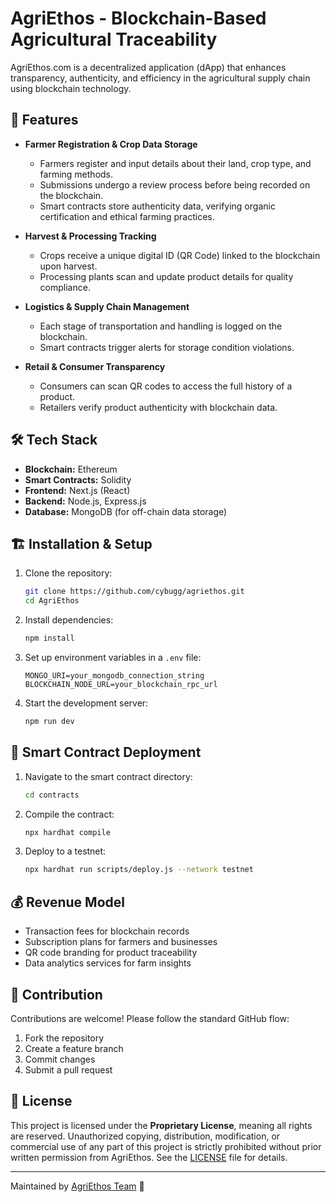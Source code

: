 # AgriEthos - Blockchain-Based Agricultural Traceability

AgriEthos.com is a decentralized application (dApp) that enhances transparency, authenticity, and efficiency in the agricultural supply chain using blockchain technology.

## 🚀 Features
- **Farmer Registration & Crop Data Storage**
  - Farmers register and input details about their land, crop type, and farming methods.
  - Submissions undergo a review process before being recorded on the blockchain.
  - Smart contracts store authenticity data, verifying organic certification and ethical farming practices.

- **Harvest & Processing Tracking**
  - Crops receive a unique digital ID (QR Code) linked to the blockchain upon harvest.
  - Processing plants scan and update product details for quality compliance.

- **Logistics & Supply Chain Management**
  - Each stage of transportation and handling is logged on the blockchain.
  - Smart contracts trigger alerts for storage condition violations.

- **Retail & Consumer Transparency**
  - Consumers can scan QR codes to access the full history of a product.
  - Retailers verify product authenticity with blockchain data.

## 🛠️ Tech Stack
- **Blockchain:** Ethereum
- **Smart Contracts:** Solidity 
- **Frontend:** Next.js (React)
- **Backend:** Node.js, Express.js
- **Database:** MongoDB (for off-chain data storage)

## 🏗️ Installation & Setup
1. Clone the repository:
   ```bash
   git clone https://github.com/cybugg/agriethos.git
   cd AgriEthos
   ```
2. Install dependencies:
   ```bash
   npm install
   ```
3. Set up environment variables in a `.env` file:
   ```
   MONGO_URI=your_mongodb_connection_string
   BLOCKCHAIN_NODE_URL=your_blockchain_rpc_url
   ```
4. Start the development server:
   ```bash
   npm run dev
   ```

## 📜 Smart Contract Deployment
1. Navigate to the smart contract directory:
   ```bash
   cd contracts
   ```
2. Compile the contract:
   ```bash
   npx hardhat compile
   ```
3. Deploy to a testnet:
   ```bash
   npx hardhat run scripts/deploy.js --network testnet
   ```

## 💰 Revenue Model
- Transaction fees for blockchain records
- Subscription plans for farmers and businesses
- QR code branding for product traceability
- Data analytics services for farm insights

## 🤝 Contribution
Contributions are welcome! Please follow the standard GitHub flow:
1. Fork the repository
2. Create a feature branch
3. Commit changes
4. Submit a pull request

## 📄 License
This project is licensed under the **Proprietary License**, meaning all rights are reserved. Unauthorized copying, distribution, modification, or commercial use of any part of this project is strictly prohibited without prior written permission from AgriEthos. See the [LICENSE](/LICENSE) file for details.


---
Maintained by [AgriEthos Team](https://agriethos.com) 🌿
